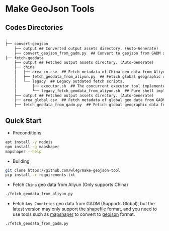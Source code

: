 # Make GeoJson Tools

## Codes Directories

```txt
.
├── convert-geojson
    ├── output ## Converted output assets directory. (Auto-Generate)
    ├── convert_geojson_from_gadm.py  ## Convert to geojson from GADM shapfile zip.
├── fetch-geodata
    ├── output ## Fetched output assets directory. (Auto-Generate)
    ├── china
    │   ├── area_cn.csv  ## Fetch metadata of China geo data from Aliyun.
    │   ├── fetch_geodata_from_aliyun.py  ## Fetich global geographic data from Aliyun.
    │   └── legacy  ## Legacy outdated fetch scripts.
    │       ├── executor.sh  ## The concurrent executor tool implemented in pure shell.
    │       └── legacy_fetch_geodata_from_aliyun.sh  ## Pure shell implements of concurrently fetch China geodata from Alibyun (only China is supported)
    ├── output ## Fetched output assets directory. (Auto-Generate)
    ├── area_global.csv  ## Fetch metadata of global geo data from GADM.
    ├── fetch_geodata_from_gadm.py  ## Fetich global geographic data from GADM.
```

## Quick Start

- Preconditions

```bash
apt install -y nodejs
npm install -g mapshaper
mapshaper --help
```

- Building

```bash
git clone https://github.com/wl4g/make-geojson-tool
pip install -r requirements.txt
```

- Fetch `China` geo data from Aliyun (Only supports China)

```bash
./fetch_geodata_from_aliyun.py
```

- Fetch `Any Countries` geo data from GADM (Supports Global), but the latest version may only support the [shapefile](https://gadm.org/formats.html) format, and you need to use tools such as [mapshaper](https://github.com/mbloch/mapshaper) to convert to [geojson](https://gadm.org/formats.html) format.

```bash
./fetch_geodata_from_gadm.py
```
